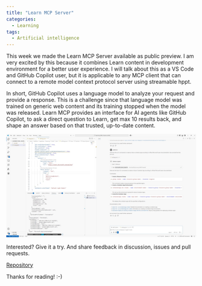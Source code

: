 ```yaml
---
title: "Learn MCP Server"
categories:
  - Learning
tags:
  - Artificial intelligence
---
```


This week we made the Learn MCP Server available as public preview. I am very excited by this because it combines Learn content in development environment for a better user experience. I will talk about this as a VS Code and GitHub Copilot user, but it is applicable to any MCP client that can connect to a remote model context protocol server using streamable hppt. 

In short, GitHub Copilot uses a language model to analyze your request and provide a response. This is a challenge since that language model was trained on generic web content and its training stopped when the model was released. Learn MCP provides an interface for AI agents like GitHub Copilot, to ask a direct question to Learn, get max 10 results back, and shape an answer based on that trusted, up-to-date content. 

![img](../assets/images/2025-06-13-learn-mcp-server.jpg)

Interested? Give it a try. And share feedback in discussion, issues and pull requests. 

[Repository](https://github.com/microsoftdocs/mcp)

Thanks for reading! :-)
